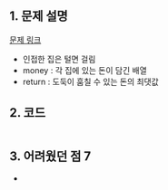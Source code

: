 ## 1. 문제 설명

[문제 링크](https://www.acmicpc.net/problem/42897)

- 인접한 집은 털면 걸림
- money : 각 집에 있는 돈이 담긴 배열
- return : 도둑이 훔칠 수 있는 돈의 최댓값

## 2. 코드

```python


```

## 3. 어려웠던 점 7

-
